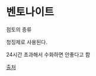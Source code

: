 # 벤토나이트

점토의 종류

청징제로 사용된다.

24시간 초과해서 수화하면 안좋다고 함

[출처](https://winemakersacademy.com/bentonite-clarify-wine/)
